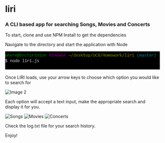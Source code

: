 # liri
### A CLI based app for searching Songs, Movies and Concerts
To start, clone and use NPM Install to get the dependencies

Navigate to the directory and start the application with Node

![Image 1](./Images/1.PNG)

Once LIRI loads, use your arrow keys to choose which option you would like to search for

![Image 2](https://github.com/agunforhire/liri/tree/master/Images/2.PNG)

Each option will accept a text input, make the appropriate search and display it for you.

![Songs](https://github.com/agunforhire/liri/tree/master/Images/3-Spotify.PNG)
![Movies](https://github.com/agunforhire/liri/tree/master/Images/4%20-%20Movies.PNG)
![Concerts](https://github.com/agunforhire/liri/tree/master/Images/5%20-%20Concert.PNG)

Check the log.txt file for your search history.

Enjoy!
